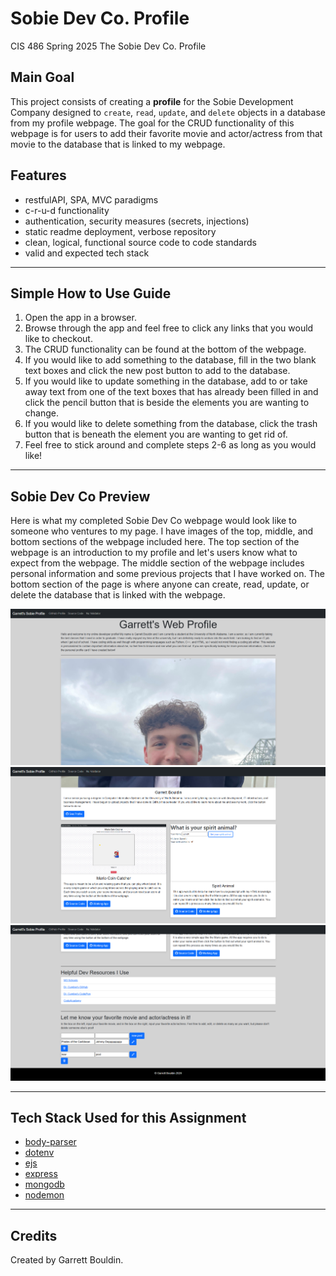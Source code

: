 # Sobie Dev Co. Profile
CIS 486 Spring 2025 The Sobie Dev Co. Profile

## Main Goal
This project consists of creating a **profile** for the Sobie Development Company designed to `create`, `read`, `update`, and `delete` objects in a database from my profile webpage. The goal for the CRUD functionality of this webpage is for users to add their favorite movie and actor/actress from that movie to the database that is linked to my webpage.

## Features  
* restfulAPI, SPA, MVC paradigms 
* c-r-u-d functionality 
* authentication, security measures (secrets, injections)
* static readme deployment, verbose repository
* clean, logical, functional source code to code standards
* valid and expected tech stack 

---

## Simple How to Use Guide
1. Open the app in a browser.  
2. Browse through the app and feel free to click any links that you would like to checkout.  
3. The CRUD functionality can be found at the bottom of the webpage.  
4. If you would like to add something to the database, fill in the two blank text boxes and click the new post button to add to the database.
5. If you would like to update something in the database, add to or take away text from one of the text boxes that has already been filled in and click the pencil button that is beside the elements you are wanting to change.
6. If you would like to delete something from the database, click the trash button that is beneath the element you are wanting to get rid of.
7. Feel free to stick around and complete steps 2-6 as long as you would like!

---

## Sobie Dev Co Preview
Here is what my completed Sobie Dev Co webpage would look like to someone who ventures to my page. I have images of the top, middle, and bottom sections of the webpage included here. The top section of the webpage is an introduction to my profile and let's users know what to expect from the webpage. The middle section of the webpage includes personal information and some previous projects that I have worked on. The bottom section of the page is where anyone can create, read, update, or delete the database that is linked with the webpage.

![App Interface](/readmeImages/top.png "Sobie Preview")
![App Interface](/readmeImages/middle.png "Sobie Preview")
![App Interface](/readmeImages/bottom.png "Sobie Preview")

---

## Tech Stack Used for this Assignment
* [body-parser](https://www.npmjs.com/package/body-parser)
* [dotenv](https://www.npmjs.com/package/dotenv)
* [ejs](https://www.npmjs.com/package/ejs)
* [express](https://expressjs.com/)
* [mongodb](https://www.mongodb.com/)
* [nodemon](https://www.npmjs.com/package/nodemon)

---

## Credits
Created by Garrett Bouldin.
